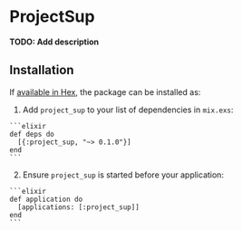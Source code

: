 # ProjectSup

**TODO: Add description**

## Installation

If [available in Hex](https://hex.pm/docs/publish), the package can be installed as:

  1. Add `project_sup` to your list of dependencies in `mix.exs`:

    ```elixir
    def deps do
      [{:project_sup, "~> 0.1.0"}]
    end
    ```

  2. Ensure `project_sup` is started before your application:

    ```elixir
    def application do
      [applications: [:project_sup]]
    end
    ```

